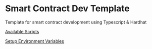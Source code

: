 # Smart Contract Dev Template

Template for smart contract development using Typescript & Hardhat

[Available Scripts](https://github.com/yuichiroaoki/typescript-hardhat/wiki/Available-Scripts)

[Setup Environment Variables](https://github.com/yuichiroaoki/typescript-hardhat/wiki/Setup-Environment-Variables)
